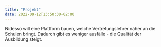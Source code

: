 ```yaml
---
title: "Projekt"
date: 2022-09-12T13:50:30+02:00
---
```


Nidesso will eine Plattform bauen, welche Vertretungslehrer näher an die Schulen bringt.
Dadurch gibt es weniger ausfälle - die Qualität der Ausbildung steigt.



